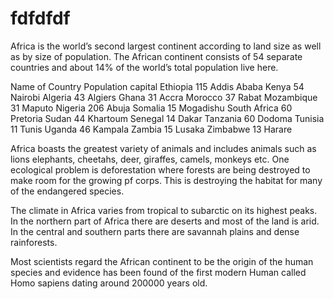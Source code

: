 # fdfdfdf
Africa is the world’s second largest continent according to land size as well as by size of population. The African continent consists of 54 separate countries and about 14% of the world’s total population live here.

Name of Country	Population	capital
Ethiopia	115	Addis Ababa
Kenya	54	Nairobi
Algeria	43	Algiers
Ghana	31	Accra
Morocco	37	Rabat
Mozambique	31	Maputo
Nigeria	206	Abuja
Somalia	15	Mogadishu
South Africa	60	Pretoria
Sudan	44	Khartoum
Senegal	14	Dakar
Tanzania	60	Dodoma
Tunisia	11	Tunis
Uganda	46	Kampala
Zambia	15	Lusaka
Zimbabwe	13	Harare


Africa boasts the greatest variety of animals and includes animals such as lions elephants, cheetahs, deer, giraffes, camels, monkeys etc. One ecological problem is deforestation where forests are being destroyed to make room   for the growing pf corps. This is destroying the habitat for many of the endangered species.

The climate in Africa varies from tropical to subarctic on its highest peaks. In the northern part of Africa there are deserts and most of the land is arid. In the central and southern parts there are savannah plains and dense rainforests.
 

Most scientists regard the African continent to be the origin of the human species and evidence has been found of the first modern Human called Homo sapiens dating around 200000 years old.


